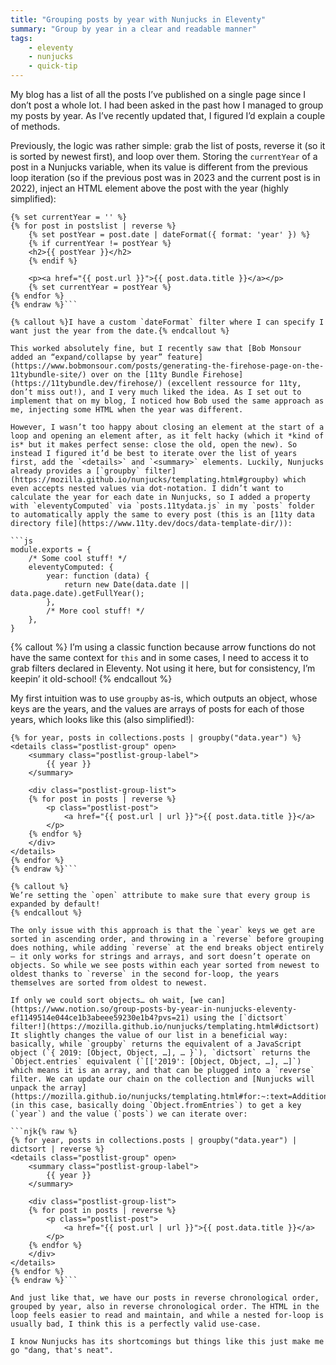 ```yaml
---
title: "Grouping posts by year with Nunjucks in Eleventy"
summary: "Group by year in a clear and readable manner"
tags:
    - eleventy
    - nunjucks
    - quick-tip
---
```


My blog has a list of all the posts I’ve published on a single page since I don’t post a whole lot. I had been asked in the past how I managed to group my posts by year. As I’ve recently updated that, I figured I’d explain a couple of methods.

Previously, the logic was rather simple: grab the list of posts, reverse it (so it is sorted by newest first), and loop over them. Storing the `currentYear` of a post in a Nunjucks variable, when its value is different from the previous loop iteration (so if the previous post was in 2023 and the current post is in 2022), inject an HTML element above the post with the year (highly simplified):

```njk{% raw %}
{% set currentYear = '' %}
{% for post in postslist | reverse %}
	{% set postYear = post.date | dateFormat({ format: 'year' }) %}
	{% if currentYear != postYear %}
	<h2>{{ postYear }}</h2>
	{% endif %}

	<p><a href="{{ post.url }}">{{ post.data.title }}</a></p>
	{% set currentYear = postYear %}
{% endfor %}
{% endraw %}```

{% callout %}I have a custom `dateFormat` filter where I can specify I want just the year from the date.{% endcallout %}

This worked absolutely fine, but I recently saw that [Bob Monsour added an “expand/collapse by year” feature](https://www.bobmonsour.com/posts/generating-the-firehose-page-on-the-11tybundle-site/) over on the [11ty Bundle Firehose](https://11tybundle.dev/firehose/) (excellent ressource for 11ty, don’t miss out!), and I very much liked the idea. As I set out to implement that on my blog, I noticed how Bob used the same approach as me, injecting some HTML when the year was different.

However, I wasn’t too happy about closing an element at the start of a loop and opening an element after, as it felt hacky (which it *kind of is* but it makes perfect sense: close the old, open the new). So instead I figured it’d be best to iterate over the list of years first, add the `<details>` and `<summary>` elements. Luckily, Nunjucks already provides a [`groupby` filter](https://mozilla.github.io/nunjucks/templating.html#groupby) which even accepts nested values via dot-notation. I didn’t want to calculate the year for each date in Nunjucks, so I added a property with `eleventyComputed` via `posts.11tydata.js` in my `posts` folder to automatically apply the same to every post (this is an [11ty data directory file](https://www.11ty.dev/docs/data-template-dir/)):

```js
module.exports = {
	/* Some cool stuff! */
	eleventyComputed: {
		year: function (data) {
			return new Date(data.date || data.page.date).getFullYear();
		},
		/* More cool stuff! */
	},
}
```

{% callout %}
I’m using a classic function because arrow functions do not have the same context for `this` and in some cases, I need to access it to grab filters declared in Eleventy. Not using it here, but for consistency, I’m keepin’ it old-school!
{% endcallout %}

My first intuition was to use `groupby` as-is, which outputs an object, whose keys are the years, and the values are arrays of posts for each of those years, which looks like this (also simplified!):

```njk{% raw %}
{% for year, posts in collections.posts | groupby("data.year") %}
<details class="postlist-group" open>
	<summary class="postlist-group-label">
		{{ year }}
	</summary>

	<div class="postlist-group-list">
	{% for post in posts | reverse %}
		<p class="postlist-post">
			<a href="{{ post.url | url }}">{{ post.data.title }}</a>
		</p>
	{% endfor %}
	</div>
</details>
{% endfor %}
{% endraw %}```

{% callout %}
We’re setting the `open` attribute to make sure that every group is expanded by default!
{% endcallout %}

The only issue with this approach is that the `year` keys we get are sorted in ascending order, and throwing in a `reverse` before grouping does nothing, while adding `reverse` at the end breaks object entirely — it only works for strings and arrays, and sort doesn’t operate on objects. So while we see posts within each year sorted from newest to oldest thanks to `reverse` in the second for-loop, the years themselves are sorted from oldest to newest.

If only we could sort objects… oh wait, [we can](https://www.notion.so/group-posts-by-year-in-nunjucks-eleventy-ef1149514e044ce1b3abeee59230e1b4?pvs=21) using the [`dictsort` filter!](https://mozilla.github.io/nunjucks/templating.html#dictsort) It slightly changes the value of our list in a beneficial way: basically, while `groupby` returns the equivalent of a JavaScript object (`{ 2019: [Object, Object, …], … }`), `dictsort` returns the `Object.entries` equivalent (`[['2019': [Object, Object, …], …]`) which means it is an array, and that can be plugged into a `reverse` filter. We can update our chain on the collection and [Nunjucks will unpack the array](https://mozilla.github.io/nunjucks/templating.html#for:~:text=Additionally%2C%20Nunjucks%20will%20unpack%20arrays%20into%20variables%3A) (in this case, basically doing `Object.fromEntries`) to get a key (`year`) and the value (`posts`) we can iterate over:

```njk{% raw %}
{% for year, posts in collections.posts | groupby("data.year") | dictsort | reverse %}
<details class="postlist-group" open>
	<summary class="postlist-group-label">
		{{ year }}
	</summary>

	<div class="postlist-group-list">
	{% for post in posts | reverse %}
		<p class="postlist-post">
			<a href="{{ post.url | url }}">{{ post.data.title }}</a>
		</p>
	{% endfor %}
	</div>
</details>
{% endfor %}
{% endraw %}```

And just like that, we have our posts in reverse chronological order, grouped by year, also in reverse chronological order. The HTML in the loop feels easier to read and maintain, and while a nested for-loop is usually bad, I think this is a perfectly valid use-case.

I know Nunjucks has its shortcomings but things like this just make me go "dang, that's neat".